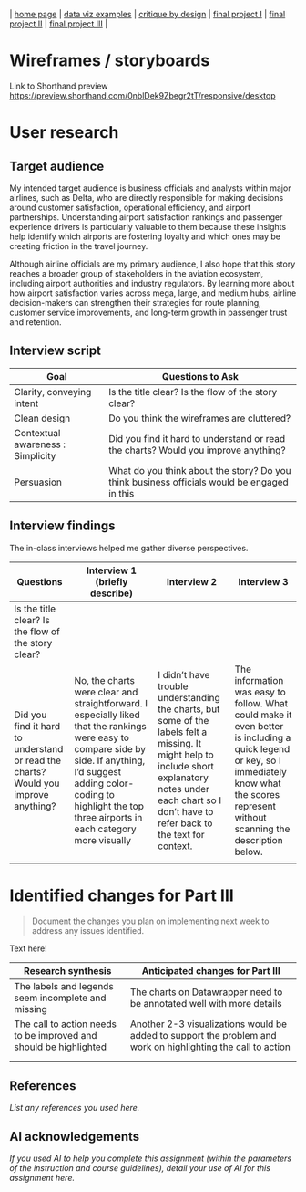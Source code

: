 | [home page](https://cmustudent.github.io/tswd-portfolio-templates/) | [data viz examples](dataviz-examples) | [critique by design](critique-by-design) | [final project I](final-project-part-one) | [final project II](final-project-part-two) | [final project III](final-project-part-three) |

# Wireframes / storyboards

Link to Shorthand preview
https://preview.shorthand.com/0nblDek9Zbegr2tT/responsive/desktop

# User research 

## Target audience
My intended target audience is business officials and analysts within major airlines, such as Delta, who are directly responsible for making decisions around customer satisfaction, operational efficiency, and airport partnerships. Understanding airport satisfaction rankings and passenger experience drivers is particularly valuable to them because these insights help identify which airports are fostering loyalty and which ones may be creating friction in the travel journey.

Although airline officials are my primary audience, I also hope that this story reaches a broader group of stakeholders in the aviation ecosystem, including airport authorities and industry regulators. By learning more about how airport satisfaction varies across mega, large, and medium hubs, airline decision-makers can strengthen their strategies for route planning, customer service improvements, and long-term growth in passenger trust and retention.



## Interview script


| Goal | Questions to Ask |
|------|------------------|
|  Clarity, conveying intent   |        Is the title clear? Is the flow of the story clear?      |
|  Clean design   |    Do you think the wireframes are cluttered?              |
|  Contextual awareness : Simplicity   |      Did you find it hard to understand or read the charts? Would you improve anything?             |
|  Persuasion  |        What do you think about the story? Do you think business officials would be engaged in this         |


## Interview findings

The in-class interviews helped me gather diverse perspectives.

| Questions               | Interview 1 (briefly describe) | Interview 2 | Interview 3 |
|-------------------------|--------------------------------|-------------|-------------|
|  Is the title clear? Is the flow of the story clear?   |         |             |             |
|  Did you find it hard to understand or read the charts? Would you improve anything?     |    No, the charts were clear and straightforward. I especially liked that the rankings were easy to compare side by side. If anything, I’d suggest adding color-coding to highlight the top three airports in each category more visually                            |      I didn’t have trouble understanding the charts, but some of the labels felt a missing. It might help to include short explanatory notes under each chart so I don’t have to refer back to the text for context.       |     The information was easy to follow. What could make it even better is including a quick legend or key, so I immediately know what the scores represent without scanning the description below.        |
|                         |                                |             |             |


# Identified changes for Part III
> Document the changes you plan on implementing next week to address any issues identified.  

Text here!

| Research synthesis                       | Anticipated changes for Part III                                                |
|------------------------------------------|---------------------------------------------------------------------------------|
| The labels and legends seem incomplete and missing  | The charts on Datawrapper need to be annotated well with more details |
| The call to action needs to be improved and should be highlighted     |       Another 2-3 visualizations would be added to  support the problem and work on highlighting the call to action                                                                         |
|                                          |                                                                                 |
|                                          |                                                                                 |



## References
_List any references you used here._

## AI acknowledgements
_If you used AI to help you complete this assignment (within the parameters of the instruction and course guidelines), detail your use of AI for this assignment here._

